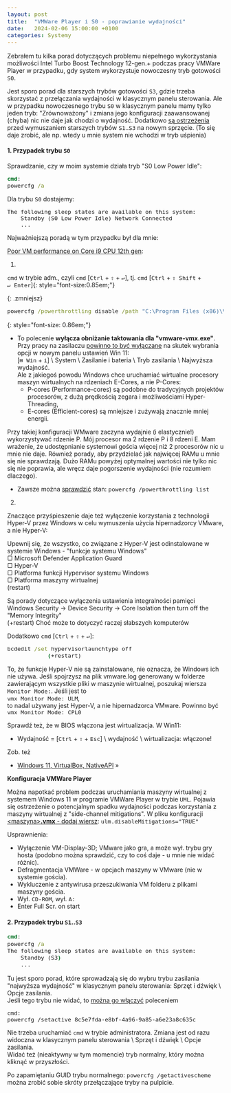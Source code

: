 ```yaml
---
layout: post
title:  "VMWare Player i S0 - poprawianie wydajności"
date:   2024-02-06 15:00:00 +0100
categories: Systemy
---
```


Zebrałem tu kilka porad dotyczących problemu niepełnego wykorzystania możliwości Intel Turbo Boost Technology 12-gen.+
podczas pracy VMWare Player w przypadku, gdy system wykorzystuje nowoczesny tryb gotowości `S0`.

Jest sporo porad dla starszych trybów gotowości `S3`, gdzie trzeba skorzystać z przełączania wydajności w klasycznym panelu sterowania. Ale w przypadku nowoczesnego trybu `S0` w klasycznym panelu mamy tylko jeden tryb: "Zrównoważony" i zmiana jego konfiguracji zaawansowanej (chyba) nic nie daje jak chodzi o wydajność.
Dodatkowo [są ostrzeżenia](https://answers.microsoft.com/pl-pl/windows/forum/all/modern-standby-s0-tryb-wstrzymania-bez-zachowania/25abf8c6-077e-4737-8c4a-2da115762813) 
przed wymuszaniem starszych trybów `S1`..`S3` na nowym sprzęcie. (To się daje zrobić, ale np. wtedy u mnie system nie wchodzi w tryb uśpienia)


#### 1. Przypadek trybu `S0`


Sprawdzanie, czy w moim systemie działa tryb "S0 Low Power Idle":
```bat
cmd:
powercfg /a
```
Dla trybu `S0` dostajemy:
```
The following sleep states are available on this system:
    Standby (S0 Low Power Idle) Network Connected
    ...
```

Najważniejszą poradą w tym przypadku był dla mnie:

[Poor VM performance on Core i9 CPU 12th gen](https://communities.vmware.com/t5/VMware-Workstation-Player/Poor-VM-performance-on-Core-i9-CPU-12th-gen/m-p/2988384#M40912):

1.
`cmd` w trybie adm., czyli `cmd` [`Ctrl` + `⇧` + `↵`], <span>tj. `cmd` [`Ctrl` + `⇧ Shift` + `↵ Enter`]</span>{: style="font-size:0.85em;"}


{: .zmniejsz}
```bat
powercfg /powerthrottling disable /path "C:\Program Files (x86)\VMware\VMware Player\x64\vmware-vmx.exe"
```

{: style="font-size: 0.86em;"}
* To polecenie **wyłącza obniżanie taktowania dla "vmware-vmx.exe"**. Przy pracy na zasilaczu 
[powinno to być wyłączane](https://www.nextofwindows.com/enable-or-disable-power-throttling-windows-11)
na skutek wybrania opcji w nowym panelu ustawień Win 11:  
[`⊞ Win` + `i`] \ System \ Zasilanie i bateria \ Tryb zasilania \ Najwyższa wydajność.  
Ale z jakiegoś powodu Windows chce uruchamiać wirtualne procesory maszyn wirtualnych na rdzeniach E-Cores, a nie P-Cores:
   * P-cores (Performance-cores) są podobne do tradycyjnych projektów procesorów, z dużą prędkością zegara i możliwościami Hyper-Threading,   
   * E-cores (Efficient-cores) są mniejsze i zużywają znacznie mniej energii. 

Przy takiej konfiguracji WMware zaczyna wydajnie (i elastycznie!) wykorzystywać rdzenie P. Mój procesor ma 2 rdzenie P i 8 rdzeni E. Mam wrażenie, że udostępnianie systemowi gościa więcej niż 2 procesorów nic u mnie nie daje. Również porady, aby przydzielać jak najwięcej RAMu u mnie się nie sprawdzają. Dużo RAMu powyżej optymalnej wartości nie tylko nic się nie poprawia, ale wręcz daje pogorszenie wydajności (nie rozumiem dlaczego).

* Zawsze można 
[sprawdzić](https://www.windowscentral.com/how-manage-power-throttling-windows-10)
stan: `powercfg /powerthrottling list`

2.
Znaczące przyśpieszenie daje też wyłączenie korzystania z technologii Hyper-V przez Windows w celu wymuszenia użycia hipernadzorcy VMware, a nie Hyper-V:

Upewnij się, że wszystko, co związane z Hyper-V jest odinstalowane w systemie Windows - "funkcje systemu Windows"  
 ▢ Microsoft Defender Application Guard  
 ▢ Hyper-V  
 ▢ Platforma funkcji Hypervisor systemu Windows  
 ▢ Platforma maszyny wirtualnej  
			(restart)


Są porady dotyczące wyłączenia ustawienia integralności pamięci  
    Windows Security -> Device Security -> Core Isolation then turn off the "Memory Integrity"  
			(+restart)
Choć może to dotyczyć raczej słabszych komputerów

Dodatkowo  `cmd` [`Ctrl` + `⇧` + `↵`]:

```bat
bcdedit /set hypervisorlaunchtype off
            (+restart)
```

To, że funkcje Hyper-V nie są zainstalowane, nie oznacza, że Windows ich nie używa. Jeśli spojrzysz na plik vmware.log generowany w folderze zawierającym wszystkie pliki w maszynie wirtualnej, poszukaj wiersza `Monitor Mode:`. Jeśli jest to  
`vmx Monitor Mode: ULM`,  
to nadal używany jest Hyper-V, a nie hipernadzorca VMware. Powinno być  
`vmx Monitor Mode: CPL0`

Sprawdź też, że w BIOS włączona jest wirtualizacja. W Win11:
* Wydajność = [`Ctrl` + `⇧` + `Esc`] \ wydajność \ wirtualizacja: włączone!

Zob. też
* [Windows 11, VirtualBox, NativeAPI](https://mirekgab.pl/windows-11-virtualbox-nativeapi/) »

**Konfiguracja VMWare Player**

Można napotkać problem podczas uruchamiania maszyny wirtualnej z systemem Windows 11 w programie VMWare Player w trybie `UML`. Pojawia się ostrzeżenie o potencjalnym spadku wydajności podczas korzystania z maszyny wirtualnej z "side-channel mitigations".
W pliku konfiguracji [\<maszyna\>**.vmx** - dodaj wiersz](https://winaero.com/how-to-disable-side-channel-mitigations-in-vmware-player/): 
`ulm.disableMitigations="TRUE"`

Usprawnienia:
* Wyłączenie VM-Display-3D; VMware jako gra, a może wył. trybu gry hosta (podobno można sprawdzić, czy to coś daje - u mnie nie widać różnic).
* Defragmentacja VMWare - w opcjach maszyny w VMware (nie w systemie gościa).
* Wykluczenie z antywirusa przeszukiwania VM folderu z plikami maszyny gościa.
* Wył. `CD-ROM`, wył. `A:`
* Enter Full Scr. on start


#### 2. Przypadek trybu `S1`..`S3`

```bat
cmd:
powercfg /a
The following sleep states are available on this system:
    Standby (S3)
    ...
```

Tu jest sporo porad, które sprowadzają się do wybru trybu zasilania "najwyższa wydajność" w klasycznym panelu sterowania:
Sprzęt i dźwięk \ Opcje zasilania.  
Jeśli tego trybu nie widać, to 
[można go włączyć](https://www.elevenforum.com/t/question-about-windows-power-plan.10813/)
poleceniem  
```
cmd:
powercfg /setactive 8c5e7fda-e8bf-4a96-9a85-a6e23a8c635c
```
Nie trzeba uruchamiać `cmd` w trybie administratora. Zmiana jest od razu widoczna w klasycznym panelu sterowania \ 
Sprzęt i dźwięk \ Opcje zasilania.  
Widać też (nieaktywny w tym momencie) tryb normalny, który można kliknąć w przyszłości.

Po zapamiętaniu GUID trybu normalnego: `powercfg /getactivescheme`  
można zrobić sobie skróty przełączające tryby na pulpicie.

<style> code {font-size: 0.93em;}  div.zmniejsz code {font-size: 0.88em;}  </style>
